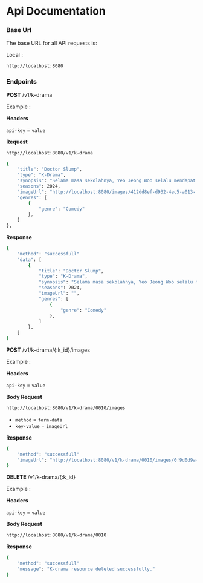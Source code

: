 # Api Documentation

### Base Url

The base URL for all API requests is:

Local :

```bash
http://localhost:8080
```

### Endpoints

**POST** /v1/k-drama

Example :

**Headers**

`api-key` = `value`

**Request**

```bash
http://localhost:8080/v1/k-drama
```

```bash
{
    "title": "Doctor Slump",
    "type": "K-Drama",
    "synopsis": "Selama masa sekolahnya, Yeo Jeong Woo selalu mendapat peringkat pertama di bidang akademik dan dia belajar di sekolah kedokteran terbaik di negaranya. Jeong Woo sekarang menjadi seorang ahli bedah plastik yang populer. Hidupnya berjalan lancar, namun karena kecelakaan medis misterius, hidupnya terdesak ke ujung tanduk. Saat ini, dia bertemu Nam Ha Neul. Dia adalah saingan di masa lalunya dan dia bertemu dengannya di titik terendah dalam hidupnya.",
    "seasons": 2024,
    "imageUrl": "http://localhost:8080/images/412dd8ef-d932-4ec5-a013-f0ae942cc000.jpg",
    "genres": [
        {
            "genre": "Comedy"
        },
    ]
},
```

**Response**

```bash
{
    "method": "successfull"
    "data": [
        {
            "title": "Doctor Slump",
            "type": "K-Drama",
            "synopsis": "Selama masa sekolahnya, Yeo Jeong Woo selalu mendapat peringkat pertama di bidang akademik dan dia belajar di sekolah kedokteran terbaik di negaranya. Jeong Woo sekarang menjadi seorang ahli bedah plastik yang populer. Hidupnya berjalan lancar, namun karena kecelakaan medis misterius, hidupnya terdesak ke ujung tanduk. Saat ini, dia bertemu Nam Ha Neul. Dia adalah saingan di masa lalunya dan dia bertemu dengannya di titik terendah dalam hidupnya.",
            "seasons": 2024,
            "imageUrl": "",
            "genres": [
                {
                    "genre": "Comedy"
                },
            ]
        },
    ]
}
```


**POST** /v1/k-drama/{:k_id}/images

Example :

**Headers**

`api-key` = `value`

**Body Request**

```bash
http://localhost:8080/v1/k-drama/0010/images
```

- `method` = `form-data`
- `key-value` = `imageUrl`

**Response**

```bash
{
    "method": "successfull"
    "imageUrl": "http://localhost:8080/v1/k-drama/0010/images/0f9d0d9a-f4c8-46cb-b946-d75591d0b207.jpg"
}
```

**DELETE** /v1/k-drama/{:k_id}

Example :

**Headers**

`api-key` = `value`

**Body Request**

```bash
http://localhost:8080/v1/k-drama/0010
```

**Response**

```bash
{
    "method": "successfull"
    "message": "K-drama resource deleted successfully."
}
```
